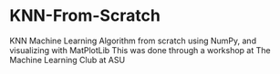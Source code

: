# KNN-From-Scratch
KNN Machine Learning Algorithm from scratch using NumPy, and visualizing with MatPlotLib
This was done through a workshop at The Machine Learning Club at ASU
